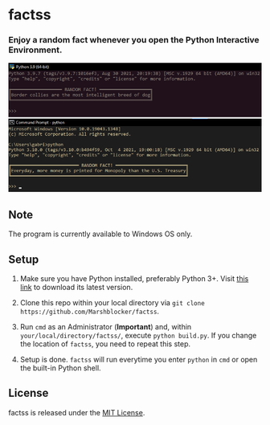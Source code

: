 # factss
### Enjoy a random fact whenever you open the Python Interactive Environment.

![Sample Image 1](./misc/sample1.png "Sample Image 1")
![Sample Image 2](./misc/sample2.png "Sample Image 2")

## Note
The program is currently available to Windows OS only.

## Setup
1. Make sure you have Python installed, preferably Python 3+. Visit 
   [this link](https://www.python.org/downloads/) to download its latest version.

2. Clone this repo within your local directory via 
   `git clone https://github.com/Marshblocker/factss`.

3. Run `cmd` as an Administrator (**Important**) and, within 
   `your/local/directory/factss/`, execute `python build.py`. 
   If you change the location of `factss`, you need to repeat this step.

4. Setup is done. `factss` will run everytime you enter `python` in `cmd` or
   open the built-in Python shell. 

## License
factss is released under the [MIT License](https://opensource.org/licenses/MIT).